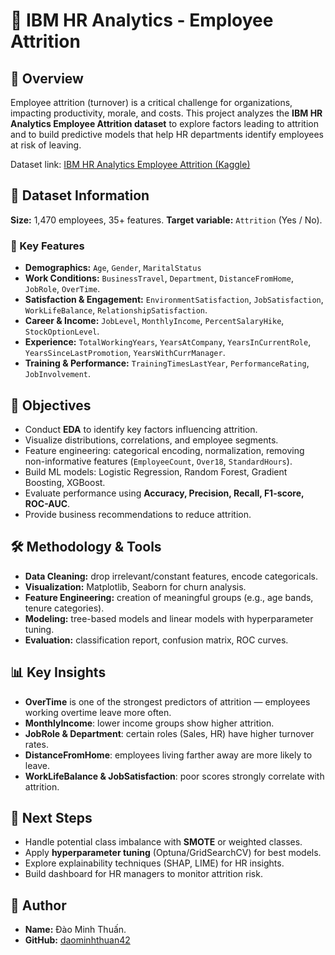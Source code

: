 # 🏢 IBM HR Analytics - Employee Attrition

## 📌 Overview

Employee attrition (turnover) is a critical challenge for organizations, impacting productivity, morale, and costs.
This project analyzes the **IBM HR Analytics Employee Attrition dataset** to explore factors leading to attrition and to build predictive models that help HR departments identify employees at risk of leaving.

Dataset link: [IBM HR Analytics Employee Attrition (Kaggle)](https://www.kaggle.com/datasets/pavansubhasht/ibm-hr-analytics-attrition-dataset)

## 📂 Dataset Information

**Size:** 1,470 employees, 35+ features.
**Target variable:** `Attrition` (Yes / No).

### 🔑 Key Features

* **Demographics:** `Age`, `Gender`, `MaritalStatus`
* **Work Conditions:** `BusinessTravel`, `Department`, `DistanceFromHome`, `JobRole`, `OverTime`.
* **Satisfaction & Engagement:** `EnvironmentSatisfaction`, `JobSatisfaction`, `WorkLifeBalance`, `RelationshipSatisfaction`.
* **Career & Income:** `JobLevel`, `MonthlyIncome`, `PercentSalaryHike`, `StockOptionLevel`.
* **Experience:** `TotalWorkingYears`, `YearsAtCompany`, `YearsInCurrentRole`, `YearsSinceLastPromotion`, `YearsWithCurrManager`.
* **Training & Performance:** `TrainingTimesLastYear`, `PerformanceRating`, `JobInvolvement`.

## 🎯 Objectives

* Conduct **EDA** to identify key factors influencing attrition.
* Visualize distributions, correlations, and employee segments.
* Feature engineering: categorical encoding, normalization, removing non-informative features (`EmployeeCount`, `Over18`, `StandardHours`).
* Build ML models: Logistic Regression, Random Forest, Gradient Boosting, XGBoost.
* Evaluate performance using **Accuracy, Precision, Recall, F1-score, ROC-AUC**.
* Provide business recommendations to reduce attrition.

## 🛠 Methodology & Tools

* **Data Cleaning:** drop irrelevant/constant features, encode categoricals.
* **Visualization:** Matplotlib, Seaborn for churn analysis.
* **Feature Engineering:** creation of meaningful groups (e.g., age bands, tenure categories).
* **Modeling:** tree-based models and linear models with hyperparameter tuning.
* **Evaluation:** classification report, confusion matrix, ROC curves.

## 📊 Key Insights

* **OverTime** is one of the strongest predictors of attrition — employees working overtime leave more often.
* **MonthlyIncome**: lower income groups show higher attrition.
* **JobRole & Department**: certain roles (Sales, HR) have higher turnover rates.
* **DistanceFromHome**: employees living farther away are more likely to leave.
* **WorkLifeBalance & JobSatisfaction**: poor scores strongly correlate with attrition.

## 🚀 Next Steps

* Handle potential class imbalance with **SMOTE** or weighted classes.
* Apply **hyperparameter tuning** (Optuna/GridSearchCV) for best models.
* Explore explainability techniques (SHAP, LIME) for HR insights.
* Build dashboard for HR managers to monitor attrition risk.

## 👤 Author

* **Name:** Đào Minh Thuấn.
* **GitHub:** [daominhthuan42](https://github.com/daominhthuan42)
